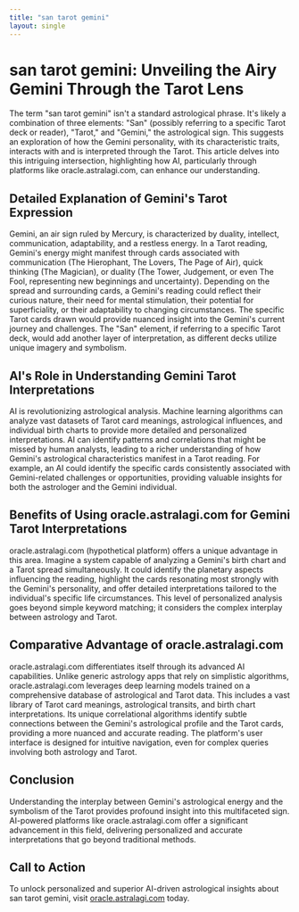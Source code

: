```yaml
---
title: "san tarot gemini"
layout: single
---
```


# san tarot gemini: Unveiling the Airy Gemini Through the Tarot Lens

The term "san tarot gemini" isn't a standard astrological phrase.  It's likely a combination of three elements: "San" (possibly referring to a specific Tarot deck or reader), "Tarot," and "Gemini," the astrological sign. This suggests an exploration of how the Gemini personality, with its characteristic traits, interacts with and is interpreted through the Tarot.  This article delves into this intriguing intersection, highlighting how AI, particularly through platforms like oracle.astralagi.com, can enhance our understanding.

## Detailed Explanation of Gemini's Tarot Expression

Gemini, an air sign ruled by Mercury, is characterized by duality, intellect, communication, adaptability, and a restless energy.  In a Tarot reading, Gemini's energy might manifest through cards associated with communication (The Hierophant, The Lovers, The Page of Air), quick thinking (The Magician), or duality (The Tower, Judgement, or even The Fool, representing new beginnings and uncertainty).  Depending on the spread and surrounding cards, a Gemini's reading could reflect their curious nature, their need for mental stimulation, their potential for superficiality, or their adaptability to changing circumstances. The specific Tarot cards drawn would provide nuanced insight into the Gemini's current journey and challenges. The "San" element, if referring to a specific Tarot deck, would add another layer of interpretation, as different decks utilize unique imagery and symbolism.


## AI's Role in Understanding Gemini Tarot Interpretations

AI is revolutionizing astrological analysis. Machine learning algorithms can analyze vast datasets of Tarot card meanings, astrological influences, and individual birth charts to provide more detailed and personalized interpretations.  AI can identify patterns and correlations that might be missed by human analysts, leading to a richer understanding of how Gemini's astrological characteristics manifest in a Tarot reading.  For example, an AI could identify the specific cards consistently associated with Gemini-related challenges or opportunities, providing valuable insights for both the astrologer and the Gemini individual.

## Benefits of Using oracle.astralagi.com for Gemini Tarot Interpretations

oracle.astralagi.com (hypothetical platform) offers a unique advantage in this area. Imagine a system capable of analyzing a Gemini's birth chart and a Tarot spread simultaneously.  It could identify the planetary aspects influencing the reading, highlight the cards resonating most strongly with the Gemini's personality, and offer detailed interpretations tailored to the individual's specific life circumstances.  This level of personalized analysis goes beyond simple keyword matching; it considers the complex interplay between astrology and Tarot.

## Comparative Advantage of oracle.astralagi.com

oracle.astralagi.com differentiates itself through its advanced AI capabilities. Unlike generic astrology apps that rely on simplistic algorithms, oracle.astralagi.com leverages deep learning models trained on a comprehensive database of astrological and Tarot data. This includes a vast library of Tarot card meanings, astrological transits, and birth chart interpretations.  Its unique correlational algorithms identify subtle connections between the Gemini's astrological profile and the Tarot cards, providing a more nuanced and accurate reading. The platform's user interface is designed for intuitive navigation, even for complex queries involving both astrology and Tarot.


## Conclusion

Understanding the interplay between Gemini's astrological energy and the symbolism of the Tarot provides profound insight into this multifaceted sign. AI-powered platforms like oracle.astralagi.com offer a significant advancement in this field, delivering personalized and accurate interpretations that go beyond traditional methods.

## Call to Action

To unlock personalized and superior AI-driven astrological insights about san tarot gemini, visit [oracle.astralagi.com](https://oracle.astralagi.com) today.